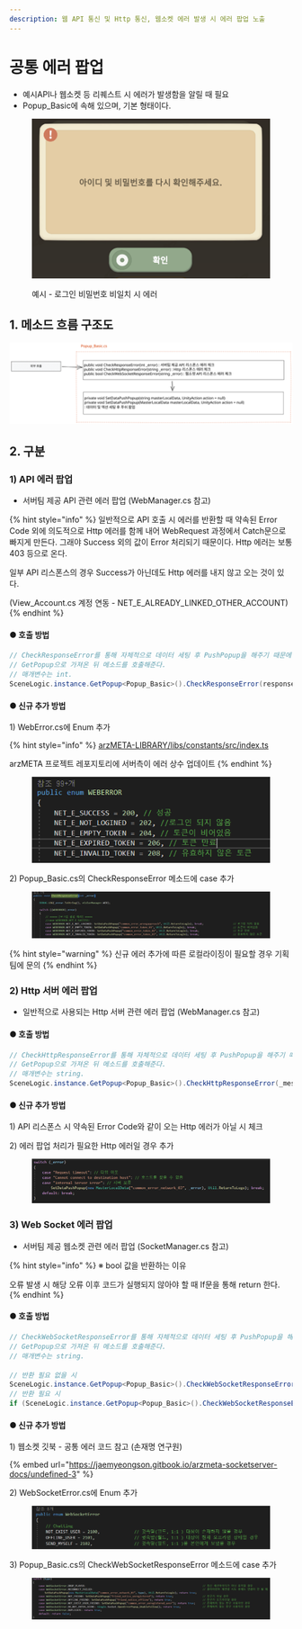 ```yaml
---
description: 웹 API 통신 및 Http 통신, 웹소켓 에러 발생 시 에러 팝업 노출
---
```


# 공통 에러 팝업

* 예시API나 웹소켓 등 리퀘스트 시 에러가 발생함을 알릴 때 필요
* Popup\_Basic에 속해 있으며, 기본 형태이다.

<figure><img src="../../.gitbook/assets/image (118).png" alt=""><figcaption><p> 예시 - 로그인 비밀번호 비일치 시 에러</p></figcaption></figure>



## 1. 메소드 흐름 구조도

<img src="../../.gitbook/assets/file.excalidraw (21).svg" alt="" class="gitbook-drawing">

## 2. 구분

### 1) API 에러 팝업

* 서버팀 제공 API 관련 에러 팝업 (WebManager.cs 참고)

{% hint style="info" %}
일반적으로 API 호출 시 에러를 반환할 때 약속된 Error Code 외에 의도적으로  Http 에러를 함께 내어 WebRequest 과정에서 Catch문으로 빠지게 만든다. 그래야 Success 외의 값이 Error 처리되기 때문이다. Http 에러는 보통 403 등으로 온다.&#x20;

일부  API 리스폰스의 경우 Success가 아닌데도  Http 에러를 내지 않고 오는 것이 있다.&#x20;

(View\_Account.cs 계정 연동 - NET\_E\_ALREADY\_LINKED\_OTHER\_ACCOUNT)
{% endhint %}

#### ● 호출 방법

```csharp
// CheckResponseError를 통해 자체적으로 데이터 세팅 후 PushPopup을 해주기 때문에
// GetPopup으로 가져온 뒤 메소드를 호출해준다.
// 매개변수는 int.
SceneLogic.instance.GetPopup<Popup_Basic>().CheckResponseError(response.error);
```

#### ● 신규 추가 방법

1\) WebError.cs에 Enum 추가

{% hint style="info" %}
&#x20;[arzMETA-LIBRARY/libs/constants/src/index.ts](https://github.com/arzMETA/arzMETA-LIBRARY/blob/main/libs/constants/src/index.ts)&#x20;

arzMETA 프로젝트 레포지토리에 서버측이 에러 상수 업데이트
{% endhint %}

<figure><img src="../../.gitbook/assets/image (119).png" alt=""><figcaption></figcaption></figure>

2\) Popup\_Basic.cs의 CheckResponseError 메소드에 case 추가

<figure><img src="../../.gitbook/assets/image (120).png" alt=""><figcaption></figcaption></figure>

{% hint style="warning" %}
신규 에러 추가에 따른 로컬라이징이 필요할 경우 기획팀에 문의
{% endhint %}

### 2) Http 서버 에러 팝업

* 일반적으로 사용되는 Http 서버 관련 에러 팝업 (WebManager.cs 참고)

#### ● 호출 방법

```csharp
// CheckHttpResponseError를 통해 자체적으로 데이터 세팅 후 PushPopup을 해주기 때문에
// GetPopup으로 가져온 뒤 메소드를 호출해준다.
// 매개변수는 string.
SceneLogic.instance.GetPopup<Popup_Basic>().CheckHttpResponseError(_message);
```

#### ● 신규 추가 방법

1\) API 리스폰스 시 약속된 Error Code와 같이 오는 Http 에러가 아닐 시 체크

2\) 에러 팝업 처리가 필요한 Http 에러일 경우 추가

<figure><img src="../../.gitbook/assets/image (121).png" alt=""><figcaption></figcaption></figure>

### 3) Web Socket 에러 팝업

* 서버팀 제공 웹소켓 관련 에러 팝업 (SocketManager.cs 참고)

{% hint style="info" %}
※ bool 값을 반환하는 이유

오류 발생 시 해당 오류 이후 코드가 실행되지 않아야 할 때 If문을 통해 return 한다.
{% endhint %}

#### ● 호출 방법

```csharp
// CheckWebSocketResponseError를 통해 자체적으로 데이터 세팅 후 PushPopup을 해주기 때문에
// GetPopup으로 가져온 뒤 메소드를 호출해준다.
// 매개변수는 string.

// 반환 필요 없을 시
SceneLogic.instance.GetPopup<Popup_Basic>().CheckWebSocketResponseError(message);
// 반환 필요 시
if (SceneLogic.instance.GetPopup<Popup_Basic>().CheckWebSocketResponseError(targetFriendData.code.ToString())) return;
```

#### ● 신규 추가 방법

1\) 웹소켓 깃북 - 공통 에러 코드 참고 (손재명 연구원)

{% embed url="https://jaemyeongson.gitbook.io/arzmeta-socketserver-docs/undefined-3" %}

2\) WebSocketError.cs에 Enum 추가

<figure><img src="../../.gitbook/assets/image (122).png" alt=""><figcaption></figcaption></figure>

3\) Popup\_Basic.cs의 CheckWebSocketResponseError 메소드에 case 추가

<figure><img src="../../.gitbook/assets/image (123).png" alt=""><figcaption></figcaption></figure>

